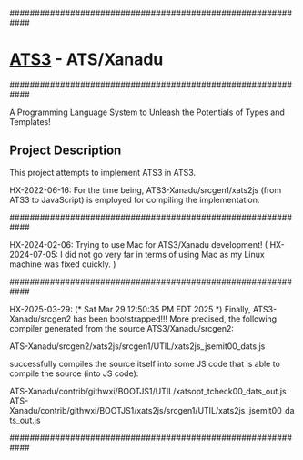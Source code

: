 ############################################################

# [ATS3](http://www.ats-lang.org/) - ATS/Xanadu

############################################################

A Programming Language System to
Unleash the Potentials of Types and Templates!

## Project Description

This project attempts to implement ATS3 in ATS3.

HX-2022-06-16:
For the time being, ATS3-Xanadu/srcgen1/xats2js
(from ATS3 to JavaScript) is employed for compiling
the implementation.

############################################################

HX-2024-02-06:
Trying to use Mac for ATS3/Xanadu development!
(
HX-2024-07-05:
I did not go very far in terms of using Mac as my
Linux machine was fixed quickly.
)

############################################################

HX-2025-03-29:
(*
Sat Mar 29 12:50:35 PM EDT 2025
*)
Finally, ATS3-Xanadu/srcgen2 has been bootstrapped!!!
More precised, the following compiler generated from the
source ATS3/Xanadu/srcgen2:

ATS-Xanadu/srcgen2/xats2js/srcgen1/UTIL/xats2js_jsemit00_dats.js

successfully compiles the source itself into some JS code
that is able to compile the source (into JS code):

ATS-Xanadu/contrib/githwxi/BOOTJS1/UTIL/xatsopt_tcheck00_dats_out.js
ATS-Xanadu/contrib/githwxi/BOOTJS1/xats2js/srcgen1/UTIL/xats2js_jsemit00_dats_out.js

############################################################
